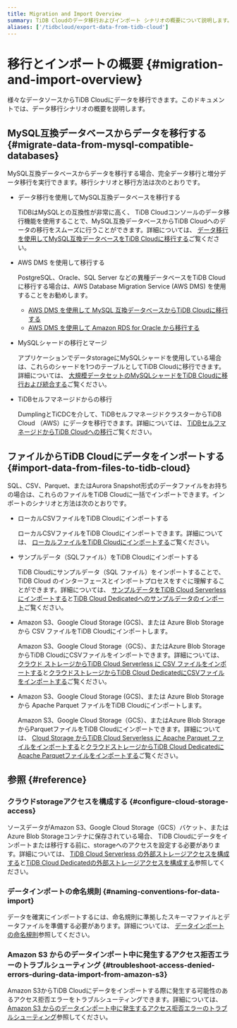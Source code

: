 ```yaml
---
title: Migration and Import Overview
summary: TiDB Cloudのデータ移行およびインポート シナリオの概要について説明します。
aliases: ['/tidbcloud/export-data-from-tidb-cloud']
---
```


# 移行とインポートの概要 {#migration-and-import-overview}

様々なデータソースからTiDB Cloudにデータを移行できます。このドキュメントでは、データ移行シナリオの概要を説明します。

## MySQL互換データベースからデータを移行する {#migrate-data-from-mysql-compatible-databases}

MySQL互換データベースからデータを移行する場合、完全データ移行と増分データ移行を実行できます。移行シナリオと移行方法は次のとおりです。

-   データ移行を使用してMySQL互換データベースを移行する

    TiDBはMySQLとの互換性が非常に高く、 TiDB Cloudコンソールのデータ移行機能を使用することで、MySQL互換データベースからTiDB Cloudへのデータの移行をスムーズに行うことができます。詳細については、 [データ移行を使用してMySQL互換データベースをTiDB Cloudに移行する](/tidb-cloud/migrate-from-mysql-using-data-migration.md)ご覧ください。

-   AWS DMS を使用して移行する

    PostgreSQL、Oracle、SQL Server などの異種データベースをTiDB Cloudに移行する場合は、AWS Database Migration Service (AWS DMS) を使用することをお勧めします。

    -   [AWS DMS を使用して MySQL 互換データベースからTiDB Cloudに移行する](/tidb-cloud/migrate-from-mysql-using-aws-dms.md)
    -   [AWS DMS を使用して Amazon RDS for Oracle から移行する](/tidb-cloud/migrate-from-oracle-using-aws-dms.md)

-   MySQLシャードの移行とマージ

    アプリケーションでデータstorageにMySQLシャードを使用している場合は、これらのシャードを1つのテーブルとしてTiDB Cloudに移行できます。詳細については、 [大規模データセットのMySQLシャードをTiDB Cloudに移行および統合する](/tidb-cloud/migrate-sql-shards.md)ご覧ください。

-   TiDBセルフマネージドからの移行

    DumplingとTiCDCを介して、TiDBセルフマネージドクラスターからTiDB Cloud （AWS）にデータを移行できます。詳細については、 [TiDBセルフマネージドからTiDB Cloudへの移行](/tidb-cloud/migrate-from-op-tidb.md)ご覧ください。

## ファイルからTiDB Cloudにデータをインポートする {#import-data-from-files-to-tidb-cloud}

SQL、CSV、Parquet、またはAurora Snapshot形式のデータファイルをお持ちの場合は、これらのファイルをTiDB Cloudに一括でインポートできます。インポートのシナリオと方法は次のとおりです。

-   ローカルCSVファイルをTiDB Cloudにインポートする

    ローカルCSVファイルをTiDB Cloudにインポートできます。詳細については、 [ローカルファイルをTiDB Cloudにインポートする](/tidb-cloud/tidb-cloud-import-local-files.md)ご覧ください。

-   サンプルデータ（SQLファイル）をTiDB Cloudにインポートする

    TiDB Cloudにサンプルデータ（SQL ファイル）をインポートすることで、 TiDB Cloud のインターフェースとインポートプロセスをすぐに理解することができます。詳細については、 [サンプルデータをTiDB Cloud Serverlessにインポートする](/tidb-cloud/import-sample-data-serverless.md)と[TiDB Cloud Dedicatedへのサンプルデータのインポート](/tidb-cloud/import-sample-data.md)ご覧ください。

-   Amazon S3、Google Cloud Storage (GCS)、または Azure Blob Storage から CSV ファイルをTiDB Cloudにインポートします。

    Amazon S3、Google Cloud Storage（GCS）、またはAzure Blob StorageからTiDB CloudにCSVファイルをインポートできます。詳細については、 [クラウド ストレージからTiDB Cloud Serverless に CSV ファイルをインポートする](/tidb-cloud/import-csv-files-serverless.md)と[クラウドストレージからTiDB Cloud DedicatedにCSVファイルをインポートする](/tidb-cloud/import-csv-files.md)ご覧ください。

-   Amazon S3、Google Cloud Storage (GCS)、または Azure Blob Storage から Apache Parquet ファイルをTiDB Cloudにインポートします。

    Amazon S3、Google Cloud Storage（GCS）、またはAzure Blob StorageからParquetファイルをTiDB Cloudにインポートできます。詳細については、 [Cloud Storage からTiDB Cloud Serverless に Apache Parquet ファイルをインポートする](/tidb-cloud/import-parquet-files-serverless.md)と[クラウドストレージからTiDB Cloud DedicatedにApache Parquetファイルをインポートする](/tidb-cloud/import-parquet-files.md)ご覧ください。

## 参照 {#reference}

### クラウドstorageアクセスを構成する {#configure-cloud-storage-access}

ソースデータがAmazon S3、Google Cloud Storage（GCS）バケット、またはAzure Blob Storageコンテナに保存されている場合、 TiDB Cloudにデータをインポートまたは移行する前に、storageへのアクセスを設定する必要があります。詳細については、 [TiDB Cloud Serverless の外部ストレージアクセスを構成する](/tidb-cloud/serverless-external-storage.md)と[TiDB Cloud Dedicatedの外部ストレージアクセスを構成する](/tidb-cloud/dedicated-external-storage.md)参照してください。

### データインポートの命名規則 {#naming-conventions-for-data-import}

データを確実にインポートするには、命名規則に準拠したスキーマファイルとデータファイルを準備する必要があります。詳細については、 [データインポートの命名規則](/tidb-cloud/naming-conventions-for-data-import.md)参照してください。

### Amazon S3 からのデータインポート中に発生するアクセス拒否エラーのトラブルシューティング {#troubleshoot-access-denied-errors-during-data-import-from-amazon-s3}

Amazon S3からTiDB Cloudにデータをインポートする際に発生する可能性のあるアクセス拒否エラーをトラブルシューティングできます。詳細については、 [Amazon S3 からのデータインポート中に発生するアクセス拒否エラーのトラブルシューティング](/tidb-cloud/troubleshoot-import-access-denied-error.md)参照してください。
